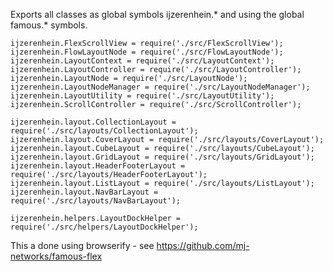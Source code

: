 Exports all classes as global symbols ijzerenhein.* and using the global famous.* symbols.

    ijzerenhein.FlexScrollView = require('./src/FlexScrollView');
    ijzerenhein.FlowLayoutNode = require('./src/FlowLayoutNode');
    ijzerenhein.LayoutContext = require('./src/LayoutContext');
    ijzerenhein.LayoutController = require('./src/LayoutController');
    ijzerenhein.LayoutNode = require('./src/LayoutNode');
    ijzerenhein.LayoutNodeManager = require('./src/LayoutNodeManager');
    ijzerenhein.LayoutUtility = require('./src/LayoutUtility');
    ijzerenhein.ScrollController = require('./src/ScrollController');

    ijzerenhein.layout.CollectionLayout = require('./src/layouts/CollectionLayout');
    ijzerenhein.layout.CoverLayout = require('./src/layouts/CoverLayout');
    ijzerenhein.layout.CubeLayout = require('./src/layouts/CubeLayout');
    ijzerenhein.layout.GridLayout = require('./src/layouts/GridLayout');
    ijzerenhein.layout.HeaderFooterLayout = require('./src/layouts/HeaderFooterLayout');
    ijzerenhein.layout.ListLayout = require('./src/layouts/ListLayout');
    ijzerenhein.layout.NavBarLayout = require('./src/layouts/NavBarLayout');

    ijzerenhein.helpers.LayoutDockHelper = require('./src/helpers/LayoutDockHelper');

This a done using browserify - see https://github.com/mj-networks/famous-flex